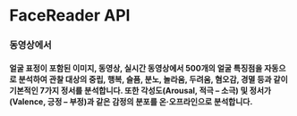 # FaceReader API
### 동영상에서 
#### 얼굴 표정이 포함된 이미지, 동영상, 실시간 동영상에서 500개의 얼굴 특징점을 자동으로 분석하여 관찰 대상의 중립, 행복, 슬픔, 분노, 놀라움, 두려움, 혐오감, 경멸 등과 같이 기본적인 7가지 정서를 분석합니다. 또한 각성도(Arousal, 적극 – 소극) 및 정서가(Valence, 긍정 – 부정)과 같은 감정의 분포를 온·오프라인으로 분석합니다.
